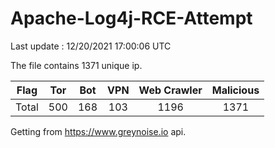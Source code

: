 
# Apache-Log4j-RCE-Attempt

Last update : 12/20/2021 17:00:06 UTC

The file contains 1371 unique ip.

| Flag | Tor | Bot | VPN | Web Crawler | Malicious |
| :-:  | :-: | :-: | :-: | :-:         | :-:       |
| Total| 500  | 168  | 103  | 1196          | 1371        |

Getting from https://www.greynoise.io api.